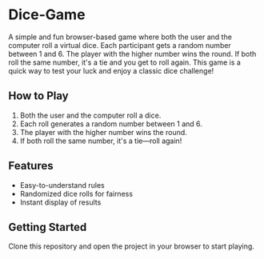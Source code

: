 # Dice-Game

A simple and fun browser-based game where both the user and the computer roll a virtual dice. Each participant gets a random number between 1 and 6. The player with the higher number wins the round. If both roll the same number, it's a tie and you get to roll again. This game is a quick way to test your luck and enjoy a classic dice challenge!

## How to Play

1. Both the user and the computer roll a dice.
2. Each roll generates a random number between 1 and 6.
3. The player with the higher number wins the round.
4. If both roll the same number, it's a tie—roll again!

## Features

- Easy-to-understand rules
- Randomized dice rolls for fairness
- Instant display of results

## Getting Started

Clone this repository and open the project in your browser to start playing.